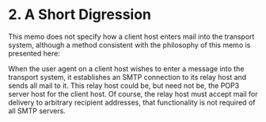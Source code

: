 # 2. A Short Digression

This memo does not specify how a client host enters mail into the
transport system, although a method consistent with the philosophy of
this memo is presented here:

When the user agent on a client host wishes to enter a message
into the transport system, it establishes an SMTP connection to
its relay host and sends all mail to it.  This relay host could
be, but need not be, the POP3 server host for the client host.  Of
course, the relay host must accept mail for delivery to arbitrary
recipient addresses, that functionality is not required of all
SMTP servers.